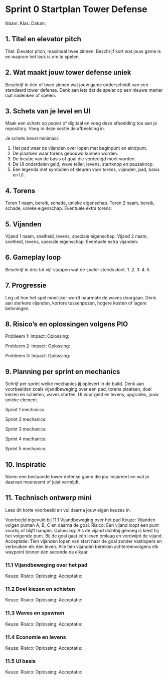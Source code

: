 # Sprint 0 Startplan Tower Defense
Naam:
Klas:
Datum:

## 1. Titel en elevator pitch
Titel:
Elevator pitch, maximaal twee zinnen:
Beschrijf kort wat jouw game is en waarom het leuk is om te spelen.

## 2. Wat maakt jouw tower defense uniek
Beschrijf in één of twee zinnen wat jouw game onderscheidt van een standaard tower defense. Denk aan iets dat de speler op een nieuwe manier laat nadenken of spelen.

## 3. Schets van je level en UI
Maak een schets op papier of digitaal en voeg deze afbeelding toe aan je repository. Voeg in deze sectie de afbeelding in.

Je schets bevat minimaal:
1. Het pad waar de vijanden over lopen met beginpunt en eindpunt.
2. De plaatsen waar torens gebouwd kunnen worden.
3. De locatie van de basis of goal die verdedigd moet worden.
4. De UI onderdelen geld, wave teller, levens, startknop en pauzeknop.
5. Een legenda met symbolen of kleuren voor torens, vijanden, pad, basis en UI.

## 4. Torens
Toren 1 naam, bereik, schade, unieke eigenschap.
Toren 2 naam, bereik, schade, unieke eigenschap.
Eventuele extra torens:

## 5. Vijanden
Vijand 1 naam, snelheid, levens, speciale eigenschap.
Vijand 2 naam, snelheid, levens, speciale eigenschap.
Eventuele extra vijanden:

## 6. Gameplay loop
Beschrijf in drie tot vijf stappen wat de speler steeds doet.
1.
2.
3.
4.
5.

## 7. Progressie
Leg uit hoe het spel moeilijker wordt naarmate de waves doorgaan. Denk aan sterkere vijanden, kortere tussenpozen, hogere kosten of lagere beloningen.

## 8. Risico’s en oplossingen volgens PIO
Probleem 1:
Impact:
Oplossing:

Probleem 2:
Impact:
Oplossing:

Probleem 3:
Impact:
Oplossing:

## 9. Planning per sprint en mechanics
Schrijf per sprint welke mechanics jij oplevert in de build. Denk aan voorbeelden zoals vijandbeweging over een pad, torens plaatsen, doel kiezen en schieten, waves starten, UI voor geld en levens, upgrades, jouw unieke element.

Sprint 1 mechanics:

Sprint 2 mechanics:

Sprint 3 mechanics:

Sprint 4 mechanics:

Sprint 5 mechanics:

## 10. Inspiratie
Noem een bestaande tower defense game die jou inspireert en wat je daarvan meeneemt of juist vermijdt.

## 11. Technisch ontwerp mini

Lees dit korte voorbeeld en vul daarna jouw eigen keuzes in.

Voorbeeld ingevuld bij 11.1 Vijandbeweging over het pad
Keuze:
Vijanden volgen punten A, B, C en daarna de goal.
Risico:
Een vijand loopt een punt voorbij of blijft hangen.
Oplossing:
Als de vijand dichtbij genoeg is kiest hij het volgende punt. Bij de goal gaat één leven omlaag en verdwijnt de vijand.
Acceptatie:
Tien vijanden lopen van start naar de goal zonder vastlopers en verbruiken elk één leven.
Alle tien vijanden bereiken achtereenvolgens elk waypoint binnen één seconde na elkaar.

### 11.1 Vijandbeweging over het pad
Keuze:
Risico:
Oplossing:
Acceptatie:

### 11.2 Doel kiezen en schieten
Keuze:
Risico:
Oplossing:
Acceptatie:

### 11.3 Waves en spawnen
Keuze:
Risico:
Oplossing:
Acceptatie:

### 11.4 Economie en levens
Keuze:
Risico:
Oplossing:
Acceptatie:

### 11.5 UI basis
Keuze:
Risico:
Oplossing:
Acceptatie:

